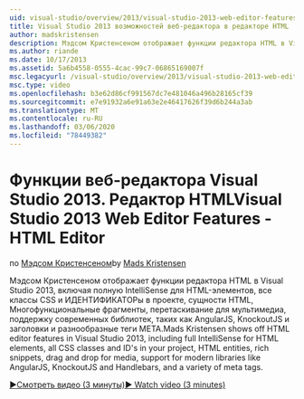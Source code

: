 ```yaml
---
uid: visual-studio/overview/2013/visual-studio-2013-web-editor-features-html-editor
title: Visual Studio 2013 возможностей веб-редактора в редакторе HTML | Документация Майкрософт
author: madskristensen
description: Мэдсом Кристенсеном отображает функции редактора HTML в Visual Studio 2013, включая полную IntelliSense для элементов HTML, все классы CSS и ИДЕНТИФИКАТОРы в проекте...
ms.author: riande
ms.date: 10/17/2013
ms.assetid: 5a6b4558-0555-4cac-99c7-06865169007f
msc.legacyurl: /visual-studio/overview/2013/visual-studio-2013-web-editor-features-html-editor
msc.type: video
ms.openlocfilehash: b3e62d86cf991567dc7e481046a496b28165cf39
ms.sourcegitcommit: e7e91932a6e91a63e2e46417626f39d6b244a3ab
ms.translationtype: MT
ms.contentlocale: ru-RU
ms.lasthandoff: 03/06/2020
ms.locfileid: "78449382"
---
```

# <a name="visual-studio-2013-web-editor-features---html-editor"></a><span data-ttu-id="faca6-103">Функции веб-редактора Visual Studio 2013. Редактор HTML</span><span class="sxs-lookup"><span data-stu-id="faca6-103">Visual Studio 2013 Web Editor Features - HTML Editor</span></span>

<span data-ttu-id="faca6-104">по [Мэдсом Кристенсеном](https://github.com/madskristensen)</span><span class="sxs-lookup"><span data-stu-id="faca6-104">by [Mads Kristensen](https://github.com/madskristensen)</span></span>

<span data-ttu-id="faca6-105">Мэдсом Кристенсеном отображает функции редактора HTML в Visual Studio 2013, включая полную IntelliSense для HTML-элементов, все классы CSS и ИДЕНТИФИКАТОРы в проекте, сущности HTML, Многофункциональные фрагменты, перетаскивание для мультимедиа, поддержку современных библиотек, таких как AngularJS, KnockoutJS и заголовки и разнообразные теги META.</span><span class="sxs-lookup"><span data-stu-id="faca6-105">Mads Kristensen shows off HTML editor features in Visual Studio 2013, including full IntelliSense for HTML elements, all CSS classes and ID's in your project, HTML entities, rich snippets, drag and drop for media, support for modern libraries like AngularJS, KnockoutJS and Handlebars, and a variety of meta tags.</span></span>

[<span data-ttu-id="faca6-106">&#9654;Смотреть видео (3 минуты)</span><span class="sxs-lookup"><span data-stu-id="faca6-106">&#9654; Watch video (3 minutes)</span></span>](https://channel9.msdn.com/Blogs/ASP-NET-Site-Videos/visual-studio-2013-web-editor-features-html-editor)
